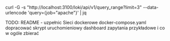 curl -G -s "http://localhost:3100/loki/api/v1/query_range?limit=3" --data-urlencode 'query={job="apache"}' | jq

TODO:
README - uzpełnic
Sieci dockerowe 
docker-compose.yaml
dopracować skrypt uruchomieniowy
dashboard
zapytania przykładowe i co w ogóle zbierać
